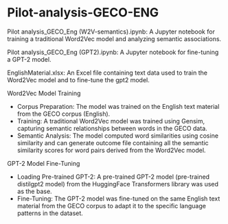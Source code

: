 # Pilot-analysis-GECO-ENG

Pilot analysis_GECO_Eng (W2V-semantics).ipynb: A Jupyter notebook for training a traditional Word2Vec model and analyzing semantic associations.

Pilot analysis_GECO_Eng (GPT2).ipynb: A Jupyter notebook for fine-tuning a GPT-2 model.

EnglishMaterial.xlsx: An Excel file containing text data used to train the Word2Vec model and to fine-tune the gpt2 model.


Word2Vec Model Training
- Corpus Preparation: The model was trained on the English text material from the GECO corpus (English).
- Training: A traditional Word2Vec model was trained using Gensim, capturing semantic relationships between words in the GECO data.
- Semantic Analysis: The model computed word similarities using cosine similarity and can generate outcome file containing all the semantic similarity scores for word pairs derived from the Word2Vec model.

GPT-2 Model Fine-Tuning
- Loading Pre-trained GPT-2: A pre-trained GPT-2 model (pre-trained distilgpt2 model) from the HuggingFace Transformers library was used as the base.
- Fine-Tuning: The GPT-2 model was fine-tuned on the same English text material from the GECO corpus to adapt it to the specific language patterns in the dataset.
